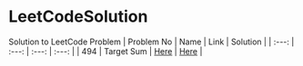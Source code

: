 # LeetCodeSolution

Solution to LeetCode Problem
| Problem No | Name | Link | Solution |
| :---:   | :---: | :---: | :---: |
| 494 | Target Sum   | [Here](https://leetcode.com/problems/target-sum/)   | [Here](https://github.com/takadashin/LeetCodeSolution/tree/main/494.%20Target%20Sum)   |
